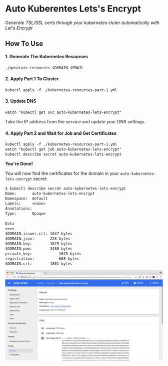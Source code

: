 # Auto Kuberentes Lets's Encrypt

_Generate TSL/SSL certs through your kubernetes cluter automatically with Let's Encrypt_

## How To Use

#### 1. Generate The Kubernetes Resources

```
./generate-resources $DOMAIN $EMAIL
```

#### 2. Apply Part 1 To Cluster

```
kubectl apply -f ./kubernetes-resources-part-1.yml
```

#### 3. Update DNS

```
watch "kubectl get svc auto-kubernetes-lets-encrypt"
```

Take the IP address from the service and update your DNS settings.

#### 4. Apply Part 2 and Wait for Job and Get Certificates

```
kubectl apply -f ./kubernetes-resources-part-1.yml
watch "kubectl get job auto-kubernetes-lets-encrypt"
kubectl describe secret auto-kubernetes-lets-encrypt
```

**You're Done!**

You will now find the certificates for the domain in your `auto-kubernetes-lets-encrypt` secret:

```
$ kubectl describe secret auto-kubernetes-lets-encrypt
Name:		auto-kubernetes-lets-encrypt
Namespace:	default
Labels:		<none>
Annotations:
Type:		Opaque

Data
====
$DOMAIN.issuer.crt:	1647 bytes
$DOMAIN.json:		228 bytes
$DOMAIN.key:		1679 bytes
$DOMAIN.pem:		3480 bytes
private_key:			1675 bytes
registration:			668 bytes
$DOMAIN.crt:		1801 bytes
```

![screenshot.png](screenshot.png)

